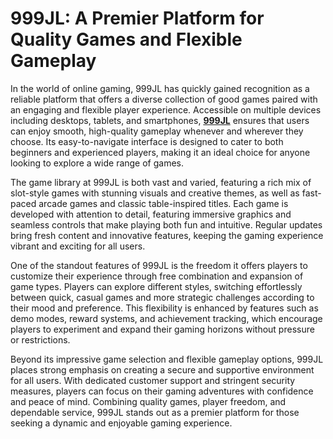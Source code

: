 # 999JL: A Premier Platform for Quality Games and Flexible Gameplay

In the world of online gaming, 999JL has quickly gained recognition as a reliable platform that offers a diverse collection of good games paired with an engaging and flexible player experience. Accessible on multiple devices including desktops, tablets, and smartphones, **[999JL](https://999jl.net)** ensures that users can enjoy smooth, high-quality gameplay whenever and wherever they choose. Its easy-to-navigate interface is designed to cater to both beginners and experienced players, making it an ideal choice for anyone looking to explore a wide range of games.

The game library at 999JL is both vast and varied, featuring a rich mix of slot-style games with stunning visuals and creative themes, as well as fast-paced arcade games and classic table-inspired titles. Each game is developed with attention to detail, featuring immersive graphics and seamless controls that make playing both fun and intuitive. Regular updates bring fresh content and innovative features, keeping the gaming experience vibrant and exciting for all users.

One of the standout features of 999JL is the freedom it offers players to customize their experience through free combination and expansion of game types. Players can explore different styles, switching effortlessly between quick, casual games and more strategic challenges according to their mood and preference. This flexibility is enhanced by features such as demo modes, reward systems, and achievement tracking, which encourage players to experiment and expand their gaming horizons without pressure or restrictions.

Beyond its impressive game selection and flexible gameplay options, 999JL places strong emphasis on creating a secure and supportive environment for all users. With dedicated customer support and stringent security measures, players can focus on their gaming adventures with confidence and peace of mind. Combining quality games, player freedom, and dependable service, 999JL stands out as a premier platform for those seeking a dynamic and enjoyable gaming experience.